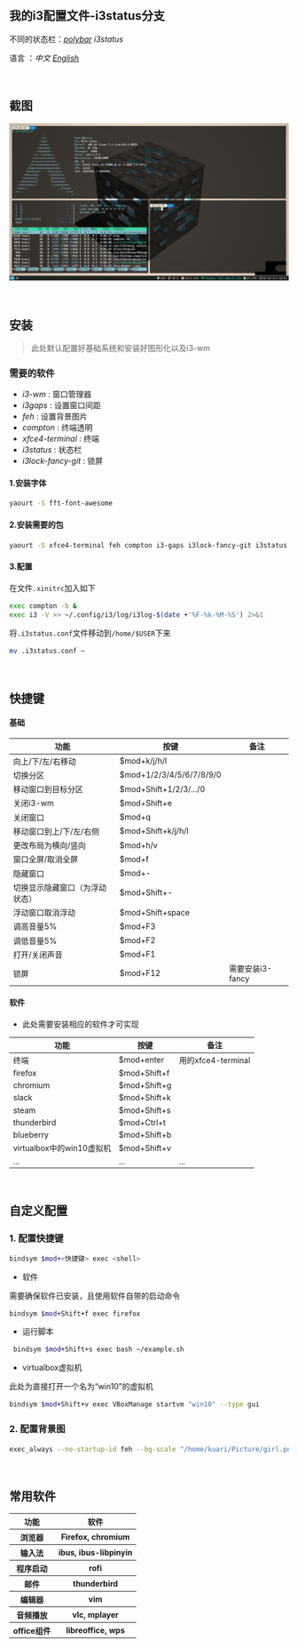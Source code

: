 ## 我的i3配置文件-i3status分支

不同的状态栏：[*polybar*](https://github.com/Kuari/i3-wm-config) *i3status*

语言 ：*中文* [*English*](https://github.com/Kuari/i3-wm-config/tree/i3status/en)

<br />

## 截图

![my_desktop](my_desktop.png)

<br />

## 安装

>此处默认配置好基础系统和安装好图形化以及i3-wm

### 需要的软件

* *i3-wm* : 窗口管理器
* *i3gaps* : 设置窗口间距
* *feh* : 设置背景图片
* *compton* : 终端透明
* *xfce4-terminal* : 终端
* *i3status* : 状态栏
* *i3lock-fancy-git* : 锁屏

#### 1.安装字体
```bash
yaourt -S fft-font-awesome
```
#### 2.安装需要的包
```bash
yaourt -S xfce4-terminal feh compton i3-gaps i3lock-fancy-git i3status
```
#### 3.配置
在文件`.xinitrc`加入如下
```bash
exec compton -b &
exec i3 -V >> ~/.config/i3/log/i3log-$(date +'%F-%k-%M-%S') 2>&1
```

将`.i3status.conf`文件移动到`/home/$USER`下来

```bash
mv .i3status.conf ~
```

<br />

## 快捷键

#### 基础

| 功能                           | 按键                     | 备注             |
| ------------------------------ | ------------------------ | ---------------- |
| 向上/下/左/右移动              | $mod+k/j/h/l             |                  |
| 切换分区                       | $mod+1/2/3/4/5/6/7/8/9/0 |                  |
| 移动窗口到目标分区             | $mod+Shift+1/2/3/.../0   |                  |
| 关闭i3-wm                      | $mod+Shift+e             |                  |
| 关闭窗口                       | $mod+q                   |                  |
| 移动窗口到上/下/左/右侧        | $mod+Shift+k/j/h/l       |                  |
| 更改布局为横向/竖向            | $mod+h/v                 |                  |
| 窗口全屏/取消全屏              | $mod+f                   |                  |
| 隐藏窗口                       | $mod+-                   |                  |
| 切换显示隐藏窗口（为浮动状态） | $mod+Shift+-             |                  |
| 浮动窗口取消浮动               | $mod+Shift+space         |                  |
| 调高音量5%                     | $mod+F3                  |                  |
| 调低音量5%                     | $mod+F2                  |                  |
| 打开/关闭声音                  | $mod+F1                  |                  |
| 锁屏                           | $mod+F12                 | 需要安装i3-fancy |

#### 软件

* 此处需要安装相应的软件才可实现

| 功能                      | 按键         | 备注               |
| ------------------------- | ------------ | ------------------ |
| 终端                      | $mod+enter   | 用的xfce4-terminal |
| firefox                   | $mod+Shift+f |                    |
| chromium                  | $mod+Shift+g |                    |
| slack                     | $mod+Shift+k |                    |
| steam                     | $mod+Shift+s |                    |
| thunderbird               | $mod+Ctrl+t  |                    |
| blueberry                 | $mod+Shift+b |                    |
| virtualbox中的win10虚拟机 | $mod+Shift+v |                    |
| ...                       | ...          | ...                |

<br />

## 自定义配置

### 1. 配置快捷键

```bash
bindsym $mod+<快捷键> exec <shell>
```

* 软件

需要确保软件已安装，且使用软件自带的启动命令

```bash
bindsym $mod+Shift+f exec firefox
```

* 运行脚本

```bash
 bindsym $mod+Shift+s exec bash ~/example.sh
```

* virtualbox虚拟机

此处为直接打开一个名为“win10”的虚拟机

```bash
bindsym $mod+Shift+v exec VBoxManage startvm "win10" --type gui
```

### 2. 配置背景图

```bash
exec_always --no-startup-id feh --bg-scale "/home/kuari/Picture/girl.png"
```

<br />

## 常用软件

<table>
    <tr>
        <th>功能</th>
        <th>软件</th>
    </tr>
    <tr>
        <th>浏览器</th>
        <th>Firefox, chromium</th>
    </tr>
    <tr>
        <th>输入法</th>
        <th>ibus, ibus-libpinyin</th>
    </tr>
    <tr>
        <th>程序启动</th>
        <th>rofi</th>
    </tr>
    <tr>
        <th>邮件</th>
        <th>thunderbird</th>
    </tr>
    <tr>
        <th>编辑器</th>
        <th>vim</th>
    </tr>
    <tr>
        <th>音频播放</th>
        <th>vlc, mplayer</th>
    </tr>
    <tr>
        <th>office组件</th>
        <th>libreoffice, wps</th>
    </tr>
</table>